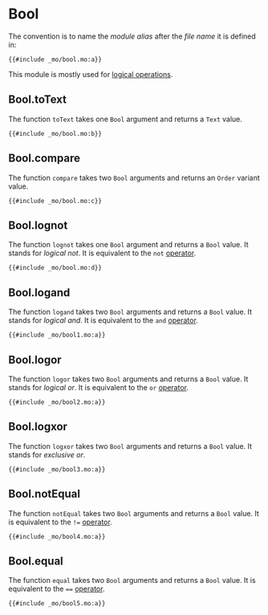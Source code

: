 # Bool
The convention is to name the *module alias* after the *file name* it is defined in:

```motoko
{{#include _mo/bool.mo:a}}
```

This module is mostly used for [logical operations](https://en.wikipedia.org/wiki/Logical_connective).

## Bool.toText
The function `toText` takes one `Bool` argument and returns a `Text` value.  

```motoko
{{#include _mo/bool.mo:b}}
```

## Bool.compare
The function `compare` takes two `Bool` arguments and returns an `Order` variant value.  

```motoko
{{#include _mo/bool.mo:c}}
```

## Bool.lognot
The function `lognot` takes one `Bool` argument and returns a `Bool` value. It stands for *logical not*. It is equivalent to the `not` [operator](/common-programming-concepts/operators.html).

```motoko
{{#include _mo/bool.mo:d}}
```

## Bool.logand
The function `logand` takes two `Bool` arguments and returns a `Bool` value. It stands for *logical and*. It is equivalent to the `and` [operator](/common-programming-concepts/operators.html).

```motoko
{{#include _mo/bool1.mo:a}}
```

## Bool.logor
The function `logor` takes two `Bool` arguments and returns a `Bool` value. It stands for *logical or*. It is equivalent to the `or` [operator](/common-programming-concepts/operators.html).

```motoko
{{#include _mo/bool2.mo:a}}
```

## Bool.logxor
The function `logxor` takes two `Bool` arguments and returns a `Bool` value. It stands for *exclusive or*.

```motoko
{{#include _mo/bool3.mo:a}}
```

## Bool.notEqual
The function `notEqual` takes two `Bool` arguments and returns a `Bool` value. It is equivalent to the `!=` [operator](/common-programming-concepts/operators.html).

```motoko
{{#include _mo/bool4.mo:a}}
```

## Bool.equal
The function `equal` takes two `Bool` arguments and returns a `Bool` value. It is equivalent to the `==` [operator](/common-programming-concepts/operators.html).

```motoko
{{#include _mo/bool5.mo:a}}
```
